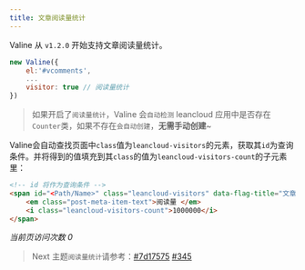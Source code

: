 ```yaml
---
title: 文章阅读量统计
---
```


Valine 从 `v1.2.0` 开始支持文章阅读量统计。

``` js
new Valine({
    el:'#vcomments',
    ...
    visitor: true // 阅读量统计
})
```

> 如果开启了`阅读量统计`，Valine 会`自动检测` leancloud 应用中是否存在`Counter`类，如果不存在`会自动创建`，**无需手动创建**~


Valine会自动查找页面中`class`值为`leancloud-visitors`的元素，获取其`id`为查询条件。并将得到的值填充到其`class`的值为`leancloud-visitors-count`的子元素里：

``` html
<!-- id 将作为查询条件 -->
<span id="<Path/Name>" class="leancloud-visitors" data-flag-title="文章阅读量统计">
    <em class="post-meta-item-text">阅读量 </em>
    <i class="leancloud-visitors-count">1000000</i>
</span>
```
<span id="/visitor.html" class="leancloud-visitors" data-flag-title="文章阅读量统计">
    <em class="post-meta-item-text"> 当前页访问次数 </em>
    <i class="leancloud-visitors-count">0</i>
</span>

> Next 主题`阅读量统计`请参考：[#7d17575](https://github.com/theme-next/hexo-theme-next/commit/7d17575f01c94188cff7e5caaa122fc0384ffac9) [#345](https://github.com/theme-next/hexo-theme-next/pull/345)